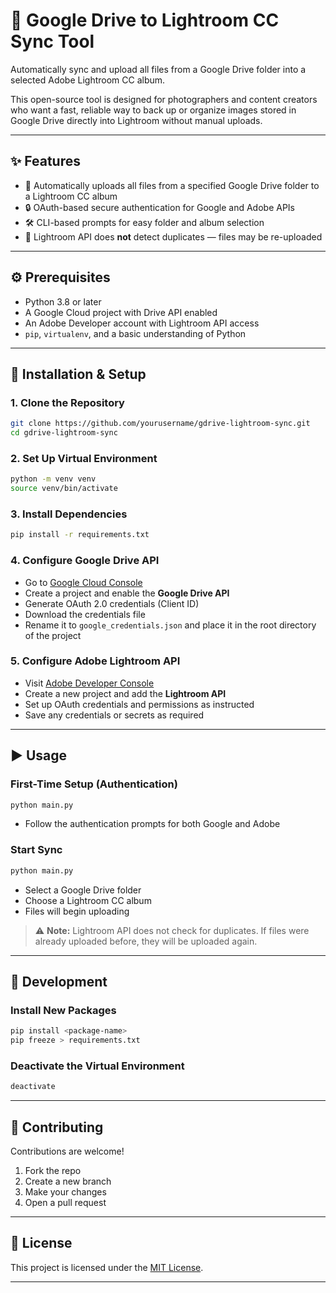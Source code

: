 # 📸 Google Drive to Lightroom CC Sync Tool

Automatically sync and upload all files from a Google Drive folder into a selected Adobe Lightroom CC album.

This open-source tool is designed for photographers and content creators who want a fast, reliable way to back up or organize images stored in Google Drive directly into Lightroom without manual uploads.

---

## ✨ Features

- 🔁 Automatically uploads all files from a specified Google Drive folder to a Lightroom CC album
- 🔒 OAuth-based secure authentication for Google and Adobe APIs
- 🛠 CLI-based prompts for easy folder and album selection
- 🚫 Lightroom API does **not** detect duplicates — files may be re-uploaded  

---

## ⚙️ Prerequisites

- Python 3.8 or later  
- A Google Cloud project with Drive API enabled  
- An Adobe Developer account with Lightroom API access  
- `pip`, `virtualenv`, and a basic understanding of Python  

---

## 🚀 Installation & Setup

### 1. Clone the Repository

```bash
git clone https://github.com/yourusername/gdrive-lightroom-sync.git
cd gdrive-lightroom-sync
```

### 2. Set Up Virtual Environment

```bash
python -m venv venv
source venv/bin/activate
```

### 3. Install Dependencies

```bash
pip install -r requirements.txt
```

### 4. Configure Google Drive API

* Go to [Google Cloud Console](https://console.cloud.google.com/)
* Create a project and enable the **Google Drive API**
* Generate OAuth 2.0 credentials (Client ID)
* Download the credentials file
* Rename it to `google_credentials.json` and place it in the root directory of the project

### 5. Configure Adobe Lightroom API

* Visit [Adobe Developer Console](https://developer.adobe.com/console/)
* Create a new project and add the **Lightroom API**
* Set up OAuth credentials and permissions as instructed
* Save any credentials or secrets as required

---

## ▶️ Usage

### First-Time Setup (Authentication)

```bash
python main.py
```

* Follow the authentication prompts for both Google and Adobe

### Start Sync

```bash
python main.py
```

* Select a Google Drive folder
* Choose a Lightroom CC album
* Files will begin uploading

> ⚠️ **Note:** Lightroom API does not check for duplicates. If files were already uploaded before, they will be uploaded again.

---

## 🧪 Development

### Install New Packages

```bash
pip install <package-name>
pip freeze > requirements.txt
```

### Deactivate the Virtual Environment

```bash
deactivate
```

---

## 🤝 Contributing

Contributions are welcome!

1. Fork the repo
2. Create a new branch
3. Make your changes
4. Open a pull request

---

## 📄 License

This project is licensed under the [MIT License](LICENSE).

---